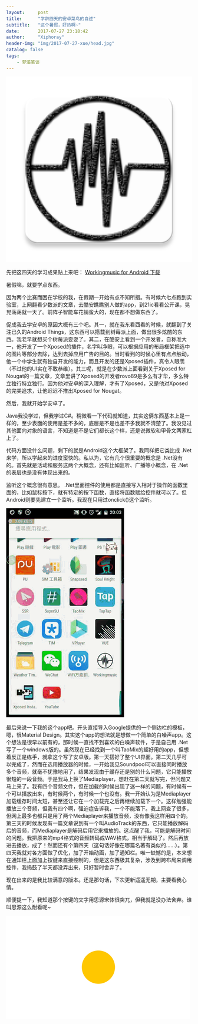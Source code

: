 ```yaml
---
layout:     post
title:      "学龄四天的安卓菜鸟的自述"
subtitle:   "这个暑假，好热啊~" 
date:       2017-07-27 23:18:42
author:     "Xiphoray"
header-img: "img/2017-07-27-xue/head.jpg"
catalog: false
tags:     
    - 梦溪笔谈
---
```






![img](/img/2017-07-27-xue/1.png)


先把这四天的学习成果贴上来吧： [Workingmusic for Android 下载](https://github.com/Xiphoray/Workingmusic-App/releases/download/V1.0.2/Workingmusic.apk)

暑假嘛，就要学点东西。



因为两个比赛而困在学校的我，在假期一开始有点不知所措。有时候六七点跑到实验室，上网翻看少数派的文章，去酷安瞧瞧别人做的app，到21ic看看公开课，晃晃荡荡就一天了。前阵子智能车花销蛮大的，现在都不想做东西了。

促成我去学安卓的原因大概有三个吧。其一，就在我东看西看的时候，就翻到了关注已久的Android Things，这东西可以搭载到树莓派上面，做出很多炫酷的东西。我老早就想买个树莓派耍耍了。其二，在酷安上看到一个开发者，自称准大一，他开发了一个Xposed的插件，名字叫净眼，可以根据应用的布局框架把选中的图片等部分去除，达到去掉应用广告的目的。当时看到的时候心里有点点触动，他一个中学生就有独自开发的能力，而且开发的还是Xposed插件，真令人眼羡（不过他的UI实在不敢恭维）。其三呢，就是在少数派上面看到关于Xposed for Nougat的一篇文章，文章里讲了Xposed的开发者rovo89是多么有才华，多么特立独行特立独行。因为他对安卓的深入理解，才有了Xposed，又是他对Xposed的完美追求，让他迟迟不推出Xposed for Nougat。

然后，我就开始学安卓了。

Java我没学过，但我学过C#。稍微看一下代码就知道，其实这俩东西基本上是一样的，至少表面的使用是差不多的，底层是不是也差不多我就不清楚了。我没见过其他面向对象的语言，不知道是不是它们都长这个样，还是说微软和甲骨文两家杠上了。

代码方面没什么问题，剩下的就是Android这个大框架了。我同样把它类比成 .Net来学，所以学起来的进度蛮快的。私以为，它有几个很重要的概念是 .Net没有的。首先就是活动和服务这两个大概念，还有比如监听、广播等小概念，在 .Net的表层也是没有体现出来的。

监听这个概念很有意思。 .Net里面控件的使用都是直接写入相对于操作的函数里面的，比如鼠标按下，就有特定的按下函数，直接将函数赋给控件就可以了。但Android则要先建立一个监听。我现在只用过onclick()这个监听。

 ![image](https://github.com/Xiphoray/Workingmusic-App/blob/master/b.gif)


最后来说一下我的这个app吧。开头直接导入Google提供的一个侧边栏的模板，嗯，很Material Design。其实这个app的想法就是想做一个简单的白噪声app。这个想法是很早以前有的，那时候一直找不到喜欢的白噪声软件，于是自己用 .Net写了一个windows版的。虽然现在已经找到一个叫TaoMix的超好用的app，但想着反正是练手，就拿这个写了安卓版。第一天搭好了整个UI界面。第二天几乎可以完成了，然而在选用播放器的时候，一开始我见Soundpool可以直接同时播放多个音频，就毫不犹豫地用了，结果发现由于缓存还是别的什么问题，它只能播放很短的一段音频。于是我马上换了Mediaplayer，想赶在第二天就写完，但问题又马上来了。我有四个音频文件，但在加载的时候出现了迷一样的问题，有时候有一个可以播放出来，有时候两个，有时候一个也没有。我一开始认为是Mediaplayer加载缓存时间太短，甚至还让它在一个加载完之后再继续加载下一个。这样勉强能播放三个音频，但我有四个啊，强迫症告诉我，一个不能落下。我上网查了很多，但网上最多也都只是用了两个Mediaplayer来播放音频，没有像我这样用四个的。第三天的时候发现有一篇文章说到有一个叫AudioTrack的东西，它只能播放解码后的音频，而Mediaplayer是解码后用它来播放的。这点醒了我，可能是解码时间的问题。我把原来的mp4格式的音频转码成WAV格式，相当于解码了。然后再放进去播放，成了！然而还有个第四天（这句话好像在哪篇名著有类似的……）。第四天我就对各方面做了优化，加了开始动画，加了通知栏。唯一缺憾的是，本来想在通知栏上面加上按键来直接控制的，但是这东西极其复杂，涉及到跨布局来调用控件，我捣鼓了半天都没弄出来，只好暂时舍弃了。

现在出来的是我比较满意的版本。还是那句话，下次更新遥遥无期，主要看我心情。

顺便提一下，我知道那个按键的文字用思源宋体很突兀，但我就是没办法舍弃。谁叫思源这么耐看呢~


![img](/img/2017-07-27-xue/2.gif)
